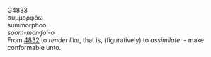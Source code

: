 G4833  
συμμορφόω  
summorphoō  
*soom-mor-fo‘-o*  
From [4832](g4832) to *render* *like*, that is, (figuratively) to
*assimilate:* - make conformable unto.  

